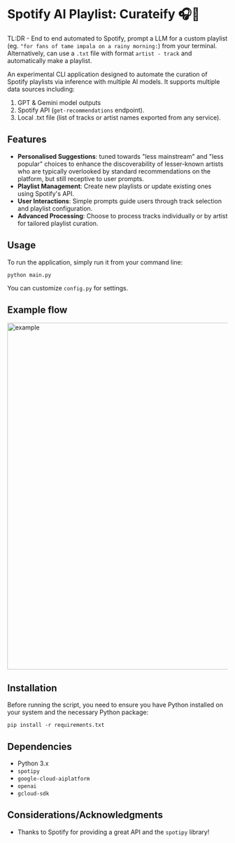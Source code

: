 # Spotify AI Playlist: Curateify 🎧🤖

TL:DR - End to end automated to Spotify, prompt a LLM for a custom playlist (eg. `"for fans of tame impala on a rainy morning:`) from your terminal. Alternatively, can use a `.txt` file with format `artist - track` and automatically make a playlist. 

An experimental CLI application designed to automate the curation of Spotify playlists via inference with multiple AI models. It supports multiple data sources including:
1) GPT & Gemini model outputs
2) Spotify API (`get-recommendations` endpoint).
3) Local .txt file (list of tracks or artist names exported from any service). 

## Features

- **Personalised Suggestions**: tuned towards "less mainstream" and "less popular" choices to enhance the discoverability of lesser-known artists who are typically overlooked by standard recommendations on the platform, but still receptive to user prompts. 
- **Playlist Management**: Create new playlists or update existing ones using Spotify's API.
- **User Interactions**: Simple prompts guide users through track selection and playlist configuration.
- **Advanced Processing**: Choose to process tracks individually or by artist for tailored playlist curation.


## Usage

To run the application, simply run it from your command line:

`python main.py`

You can customize `config.py` for settings. 

## Example flow
<img width="793" alt="example" src="https://github.com/jo12no/spotify-ai-playlist-curateify/assets/19522573/1b204a18-2461-4ec3-a541-4c599a153b10">


## Installation

Before running the script, you need to ensure you have Python installed on your system and the necessary Python package:

```
pip install -r requirements.txt
```

## Dependencies

- Python 3.x
- `spotipy`
- `google-cloud-aiplatform`
- `openai`
- `gcloud-sdk`

## Considerations/Acknowledgments

- Thanks to Spotify for providing a great API and the `spotipy` library! 
